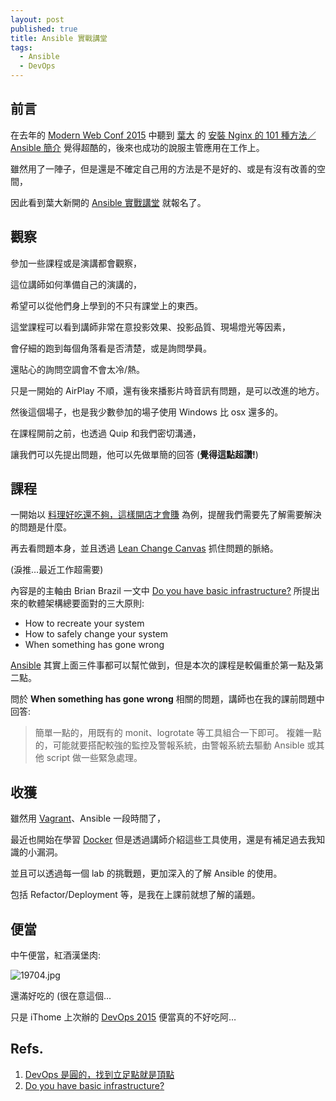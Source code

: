 ```yaml
---
layout: post
published: true
title: Ansible 實戰講堂
tags: 
  - Ansible
  - DevOps
---
```



## 前言

在去年的 [Modern Web Conf 2015](http://modernweb.tw/) 中聽到 [葉大](https://twitter.com/william_yeh) 的 [安裝 Nginx 的 101 種方法／Ansible 簡介](http://static.itho.me/modernweb/2015/slides/R1_0516_1130-1210_WilliamYeh%20.pdf) 覺得超酷的，後來也成功的說服主管應用在工作上。

雖然用了一陣子，但是還是不確定自己用的方法是不是好的、或是有沒有改善的空間，

因此看到葉大新開的 [Ansible 實戰講堂](http://get.soft-arch.net/ansible/) 就報名了。

## 觀察
參加一些課程或是演講都會觀察，

這位講師如何準備自己的演講的，

希望可以從他們身上學到的不只有課堂上的東西。

這堂課程可以看到講師非常在意投影效果、投影品質、現場燈光等因素，

會仔細的跑到每個角落看是否清楚，或是詢問學員。

還貼心的詢問空調會不會太冷/熱。

只是一開始的 AirPlay 不順，還有後來播影片時音訊有問題，是可以改進的地方。

然後這個場子，也是我少數參加的場子使用 Windows 比 osx 還多的。

在課程開前之前，也透過 Quip 和我們密切溝通，

讓我們可以先提出問題，他可以先做單簡的回答 (**覺得這點超讚!**)


## 課程
一開始以 [料理好吃還不夠，這樣開店才會賺](http://www.books.com.tw/products/0010596649) 為例，提醒我們需要先了解需要解決的問題是什麼。

再去看問題本身，並且透過 [Lean Change Canvas](https://canvanizer.com/new/lean-change-canvas) 抓住問題的脈絡。

(淚推…最近工作超需要)

內容是的主軸由 Brian Brazil 一文中 [Do you have basic infrastructure?](http://www.robustperception.io/do-you-have-basic-infrastructure/) 所提出來的軟體架構總要面對的三大原則:

- How to recreate your system
- How to safely change your system
- When something has gone wrong

[Ansible](http://www.ansible.com/) 其實上面三件事都可以幫忙做到，但是本次的課程是較偏重於第一點及第二點。

問於 **When something has gone wrong** 相關的問題，講師也在我的課前問題中回答:

> 簡單一點的，用既有的 monit、logrotate 等工具組合一下即可。
複雜一點的，可能就要搭配較強的監控及警報系統，由警報系統去驅動 Ansible 或其他 script 做一些緊急處理。

## 收獲
雖然用 [Vagrant](https://www.vagrantup.com/)、Ansible 一段時間了，

最近也開始在學習 [Docker](https://www.docker.com/) 但是透過講師介紹這些工具使用，還是有補足過去我知識的小漏洞。

並且可以透過每一個 lab 的挑戰題，更加深入的了解 Ansible 的使用。

包括 Refactor/Deployment 等，是我在上課前就想了解的議題。


## 便當
中午便當，紅酒漢堡肉:

![19704.jpg]({{site.baseurl}}/assets/images/blog/19704.jpg)

還滿好吃的 (很在意這個...

只是 iThome 上次辦的 [DevOps 2015](http://devopsconf.ithome.com.tw/) 便當真的不好吃阿…


## Refs.
1. [DevOps 是圓的，找到立足點就是頂點]( http://school.soft-arch.net/blog/71706/devops-1st-step)
2. [Do you have basic infrastructure?](http://www.robustperception.io/do-you-have-basic-infrastructure/)
